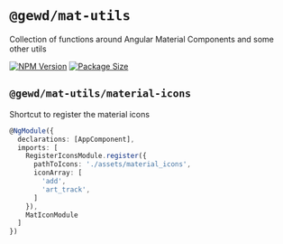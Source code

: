 # `@gewd/mat-utils`

Collection of functions around Angular Material Components and some other utils

[![NPM Version][npm-img]][npm-url]
[![Package Size][size-img]][size-url]

[npm-img]: https://img.shields.io/npm/v/@gewd/mat-utils.svg?
[npm-url]: https://www.npmjs.com/package/@gewd/mat-utils
[size-img]: https://img.shields.io/bundlephobia/minzip/@gewd/mat-utils.svg
[size-url]: https://bundlephobia.com/result?p=@gewd/mat-utils

## `@gewd/mat-utils/material-icons`

Shortcut to register the material icons

```ts
@NgModule({
  declarations: [AppComponent],
  imports: [
    RegisterIconsModule.register({
      pathToIcons: './assets/material_icons',
      iconArray: [
        'add',
        'art_track',
      ]
    }),
    MatIconModule
  ]
})
```
